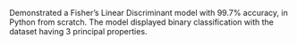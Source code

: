 Demonstrated a Fisher’s Linear Discriminant model with 99.7% accuracy, in Python from scratch. The model displayed binary classification with the dataset having 3 principal properties.
